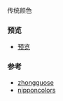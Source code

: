 传统颜色

### 预览

+ [预览](https://chinese-color-1252957949.cos-website.ap-beijing.myqcloud.com/)

### 参考

+ [zhongguose](http://zhongguose.com/)
+ [nipponcolors](http://nipponcolors.com/php/io.php)


